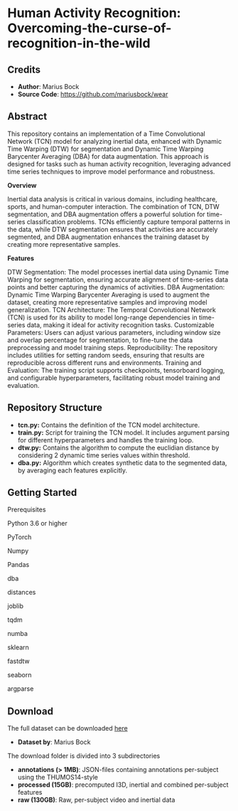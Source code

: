 # Human Activity Recognition: Overcoming-the-curse-of-recognition-in-the-wild

## Credits

- **Author**: Marius Bock
- **Source Code**: https://github.com/mariusbock/wear
  
## Abstract
This repository contains an implementation of a Time Convolutional Network (TCN) model for analyzing inertial data, enhanced with Dynamic Time Warping (DTW) for segmentation and Dynamic Time Warping Barycenter Averaging (DBA) for data augmentation. This approach is designed for tasks such as human activity recognition, leveraging advanced time series techniques to improve model performance and robustness.

**Overview**

Inertial data analysis is critical in various domains, including healthcare, sports, and human-computer interaction. The combination of TCN, DTW segmentation, and DBA augmentation offers a powerful solution for time-series classification problems. TCNs efficiently capture temporal patterns in the data, while DTW segmentation ensures that activities are accurately segmented, and DBA augmentation enhances the training dataset by creating more representative samples.

**Features**

DTW Segmentation: The model processes inertial data using Dynamic Time Warping for segmentation, ensuring accurate alignment of time-series data points and better capturing the dynamics of activities.
DBA Augmentation: Dynamic Time Warping Barycenter Averaging is used to augment the dataset, creating more representative samples and improving model generalization.
TCN Architecture: The Temporal Convolutional Network (TCN) is used for its ability to model long-range dependencies in time-series data, making it ideal for activity recognition tasks.
Customizable Parameters: Users can adjust various parameters, including window size and overlap percentage for segmentation, to fine-tune the data preprocessing and model training steps.
Reproducibility: The repository includes utilities for setting random seeds, ensuring that results are reproducible across different runs and environments.
Training and Evaluation: The training script supports checkpoints, tensorboard logging, and configurable hyperparameters, facilitating robust model training and evaluation.

## Repository Structure

- **tcn.py:** Contains the definition of the TCN model architecture.
- **train.py:** Script for training the TCN model. It includes argument parsing for different hyperparameters and handles the training loop.
- **dtw.py:** Contains the algorithm to compute the euclidian distance by considering 2 dynamic time series values within threshold.
- **dba.py:** Algorithm which creates synthetic data to the segmented data, by averaging each features explicitly.
    
## Getting Started
Prerequisites

Python 3.6 or higher

PyTorch

Numpy

Pandas

dba

distances

joblib

tqdm

numba

sklearn

fastdtw

seaborn

argparse


## Download
The full dataset can be downloaded [here](https://bit.ly/wear_dataset)
- **Dataset by**: Marius Bock

The download folder is divided into 3 subdirectories
- **annotations (> 1MB)**: JSON-files containing annotations per-subject using the THUMOS14-style
- **processed (15GB)**: precomputed I3D, inertial and combined per-subject features
- **raw (130GB)**: Raw, per-subject video and inertial data
